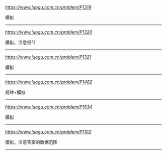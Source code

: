 *https://www.luogu.com.cn/problem/P1319*

模拟

---

*https://www.luogu.com.cn/problem/P1320*

模拟，注意细节

---

*https://www.luogu.com.cn/problem/P1321*

模拟

---

*https://www.luogu.com.cn/problem/P1482*

规律+模拟

---

*https://www.luogu.com.cn/problem/P1534*

模拟

---

*https://www.luogu.com.cn/problem/P1102*

模拟，注意答案的数据范围

---
